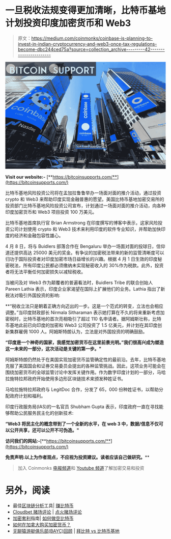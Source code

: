 # 一旦税收法规变得更加清晰，比特币基地计划投资印度加密货币和 Web3

> 原文：<https://medium.com/coinmonks/coinbase-is-planning-to-invest-in-indian-cryptocurrency-and-web3-once-tax-regulations-become-dbc244ced75a?source=collection_archive---------42----------------------->

![](img/37b5ff081a9e08f93ee5c983cd1de6ab.png)

**Visit our website:-** [**https://bitcoinsupports.com/**](https://bitcoinsupports.com/)

比特币基地风险投资公司将在孟加拉鲁鲁举办一场面对面的推介活动，通过投资 crypto 和 Web3 来帮助印度实现金融普惠的愿望。美国比特币基地加密交易所的投资部门比特币基地风险投资公司宣布，计划通过一场面对面的推介活动，向各种印度加密货币和 Web3 项目投资 100 万美元。

比特币基地首席执行官 Brian Armstrong 在印度撰写的博客中表示，这家风险投资公司计划使用 crypto 和 Web3 技术来利用印度的软件专业知识，并帮助加快印度的经济和金融包容性雄心。

4 月 8 日，将与 Buidlers 部落合作在 Bengaluru 举办一场面对面的投球日，信仰道还提供高达 25000 美元的奖金。有争议的加密税法带来的新的监管清晰度可以归功于国际投资者对印度加密市场日益增长的兴趣。根据 4 月 1 日生效的印度秘密税法，所有印度公民都必须缴纳未实现秘密收入的 30%作为税款。此外，投资者将无法平衡任何加密损失以减轻税收。

当被问及对 Web3 作为颠覆者的普遍看法时，Buidlers Tribe 的联合创始人 Pareen Lathia 表示，印度企业家渴望在国际上扩展他们的业务。Lathia 指出了新税法对吸引外国投资的影响:

**“税收立法只是朝着正确方向迈出的一步。这是一个范式的转变，立法也会相应调整。”当印度财政部长 Nirmala Sitharaman 表示她打算在不久的将来重新考虑加密税时，比特币基地的首次亮相吸引了超过 110 名申请者。据阿姆斯壮称，比特币基地此前已向印度的加密和 Web3 公司投资了 1.5 亿美元，并计划在其印度创新集群雇佣 1000 人。阿姆斯特朗认为，立法是对外国投资的明确鼓励。

**“印度是一个神奇的国家，我感觉加密货币在这里前景光明。”我们很高兴成为塑造这一未来的一部分，这次活动是关键的第一步。"**

阿姆斯特朗仍然处于在美国实现加密货币监管确定性的最前沿。去年，比特币基地克服了美国国会和证券交易委员会提出的各种监管挑战。因此，这项业务可能会在围绕加密货币的全球监管讨论中发挥关键作用。作为数字印度计划的一部分，马哈拉施特拉邦政府开始使用多边形区块链技术来颁发种姓证书。

马哈拉施特拉邦政府与 LegitDoc 合作，分发了 65，000 份种姓证书，以帮助分配政府计划和福利。

印度行政服务局(IAS)的一名官员 Shubham Gupta 表示，印度政府一直在寻找能够帮助公民服务民主化的创新技术:

**“Web3 将民主化的概念带到了一个全新的水平，在 web 3 中，数据/信息不仅可以公开共享，还可以公开不可伪造。"**

**访问我们的网站:-**[**https://bitcoinsupports.com/**](https://bitcoinsupports.com/)

**免责声明:以上为作者观点，不应视为投资建议。读者应该自己做研究。****

> 加入 Coinmonks [电报频道](https://t.me/coincodecap)和 [Youtube 频道](https://www.youtube.com/c/coinmonks/videos)了解加密交易和投资

# 另外，阅读

*   最佳[区块链分析](https://bitquery.io/blog/best-blockchain-analysis-tools-and-software)工具| [赚比特币](/coinmonks/earn-bitcoin-6e8bd3c592d9)
*   [Cloudbet 赌场评论](https://coincodecap.com/cloudbet-casino-review) | [点火赌场评论](https://coincodecap.com/ignition-casino-review)
*   [加密套利](/coinmonks/crypto-arbitrage-guide-how-to-make-money-as-a-beginner-62bfe5c868f6)指南| [如何做空比特币](/coinmonks/how-to-short-bitcoin-568a2d0b4ae5)
*   [如何在加拿大购买加密货币？](https://coincodecap.com/how-to-buy-cryptocurrency-in-canada)
*   [无聊猿游艇俱乐部(BAYC)回顾](https://coincodecap.com/bored-ape-yacht-club-bayc-review) | [拜比特 vs 比特币基地](https://coincodecap.com/bybit-vs-coinbase)